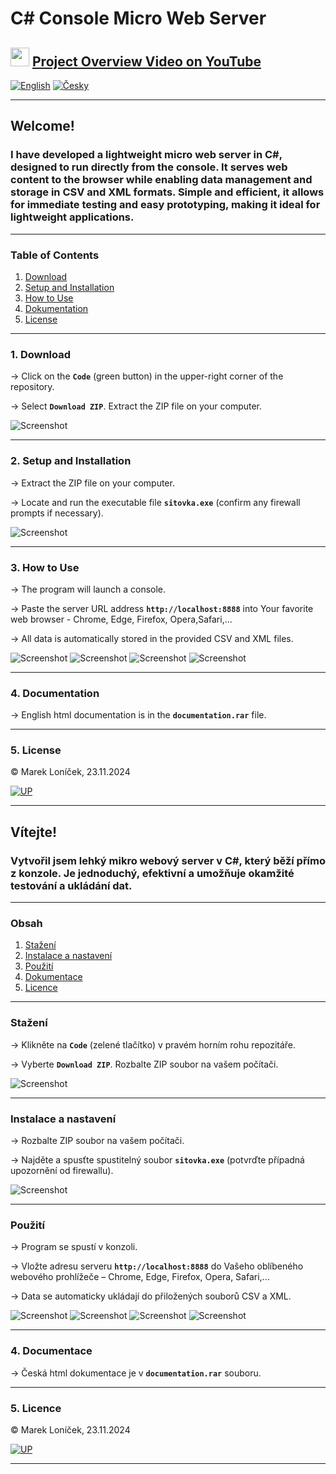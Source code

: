  # <a id="up">C# Console Micro Web Server</a>

## <img src="https://upload.wikimedia.org/wikipedia/commons/4/42/YouTube_icon_%282013-2017%29.png" width="30" />  [Project Overview Video on YouTube](https://www.youtube.com/watch?v=zTt-5AbQsSk)







[![English](https://img.shields.io/badge/lang-English-blue)](#english)
[![Česky](https://img.shields.io/badge/lang-Česky-red)](#česky)


---




## <a id="english"></a> Welcome!

### I have developed a lightweight micro web server in C#, designed to run directly from the console. It serves web content to the browser while enabling data management and storage in CSV and XML formats. Simple and efficient, it allows for immediate testing and easy prototyping, making it ideal for lightweight applications.

---

### Table of Contents
1. [Download](#download)
2. [Setup and Installation](#setup-and-installation)
3. [How to Use](#how-to-use)
4. [Dokumentation](#docs-eng)
5. [License](#license)

---

### <a id="download"></a> 1. Download

→ Click on the **`Code`** (green button) in the upper-right corner of the repository. 

→ Select **`Download ZIP`**. Extract the ZIP file on your computer.

![Screenshot](a.png)

---
### <a id="setup-and-installation"></a> 2. Setup and Installation

→ Extract the ZIP file on your computer.

→ Locate and run the executable file **`sitovka.exe`** (confirm any firewall prompts if necessary).

![Screenshot](b.png)

---
### <a id="how-to-use"></a> 3. How to Use

→ The program will launch a console. 

→ Paste the server URL address **`http://localhost:8888`** into Your favorite web browser - Chrome, Edge, Firefox, Opera,Safari,...

→ All data is automatically stored in the provided CSV and XML files.

![Screenshot](c.png)
![Screenshot](sitovka.png)
![Screenshot](d.png)
![Screenshot](e.png)

---
### <a id="docs-eng"></a> 4. Documentation

→ English html documentation is in the **`documentation.rar`** file.

---

### <a id="license"></a> 5. License

&copy; Marek Loníček, 23.11.2024


[![UP](https://img.shields.io/badge/↑_UP_↑-blue)](#up)

---




## <a id="česky"></a> Vítejte!

### Vytvořil jsem lehký mikro webový server v C#, který běží přímo z konzole. Je jednoduchý, efektivní a umožňuje okamžité testování a ukládání dat.

---

### Obsah
1. [Stažení](#stažení)
2. [Instalace a nastavení](#instalace-a-nastavení)
3. [Použití](#použití)
4. [Dokumentace](#docs-cze)
5. [Licence](#licence)

---

### <a id="stažení"></a> Stažení

→ Klikněte na **`Code`** (zelené tlačítko) v pravém horním rohu repozitáře. 

→ Vyberte **`Download ZIP`**. Rozbalte ZIP soubor na vašem počítači.

![Screenshot](a.png)

---
### <a id="instalace-a-nastavení"></a> Instalace a nastavení

→ Rozbalte ZIP soubor na vašem počítači. 

→ Najděte a spusťte spustitelný soubor **`sitovka.exe`** (potvrďte případná upozornění od firewallu).

![Screenshot](b.png)

---
### <a id="použití"></a> Použití

→ Program se spustí v konzoli.

→ Vložte adresu serveru **`http://localhost:8888`** do Vašeho oblíbeného webového prohlížeče – Chrome, Edge, Firefox, Opera, Safari,...

→ Data se automaticky ukládají do přiložených souborů CSV a XML.

![Screenshot](c.png)
![Screenshot](sitovka.png)
![Screenshot](d.png)
![Screenshot](e.png)

---

### <a id="docs-cze"></a> 4. Documentace

→ Česká html dokumentace je v **`documentation.rar`** souboru.

---
### <a id="licence"></a> 5. Licence

&copy; Marek Loníček, 23.11.2024


[![UP](https://img.shields.io/badge/↑_NAHORU_↑-blue)](#up)

---


